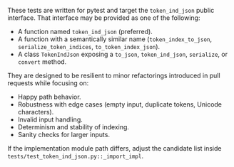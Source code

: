 These tests are written for pytest and target the `token_ind_json` public interface. That interface may be provided as one of the following:

- A function named `token_ind_json` (preferred).
- A function with a semantically similar name (`token_index_to_json`, `serialize_token_indices`, `to_token_index_json`).
- A class `TokenIndJson` exposing a `to_json`, `token_ind_json`, `serialize`, or `convert` method.

They are designed to be resilient to minor refactorings introduced in pull requests while focusing on:

- Happy path behavior.
- Robustness with edge cases (empty input, duplicate tokens, Unicode characters).
- Invalid input handling.
- Determinism and stability of indexing.
- Sanity checks for larger inputs.

If the implementation module path differs, adjust the candidate list inside `tests/test_token_ind_json.py::_import_impl`.